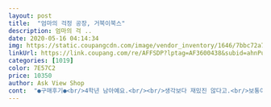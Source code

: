 ```yaml
---
layout: post 
title:  "엄마의 걱정 공장, 거북이북스" 
description: 엄마의 걱 ..
date: 2020-05-16 04:14:34 
img: https://static.coupangcdn.com/image/vendor_inventory/1646/7bbc72a7c2016a05b279b5485438ad89c2951de9a7df89d7b624961ed4e7.jpg 
linkUrl: https://link.coupang.com/re/AFFSDP?lptag=AF3600438&subid=ahnPublicAsk&pageKey=39133827&itemId=144007043&vendorItemId=3359476791&traceid=V0-113-45670f84d45c91cc 
categories: [1019] 
color: 7E57C2 
price: 10350 
author: Ask View Shop 
cont:  "●구매후기●<br/>4학년 남아예요.<br/><br/>생각보다 재밌진 않다고.<br/>보통이라고 하네요.<br/><br/>쉽게는 읽고 넘어갔어요.<br/><br/>아이가 넘 잼있는지 하루만에 다 읽고 또 읽고 친구들에게 추천해주고 빌려주기까지ㅋㅋ책않좋아하는 애가 왠일인가 싶어 읽었는데 저도 잼나더라구요ㅎㅎ사주길 잘했더라는<br/>초2학년 아들읽어주려 구매했는데 재미있어서 먼저읽었네요<br/>" 
---
```

